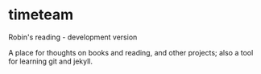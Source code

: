 # timeteam
Robin's reading - development version

A place for thoughts on books and reading, and other projects; also a tool for learning git and jekyll.



